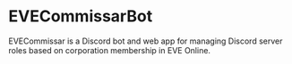 # EVECommissarBot

EVECommissar is a Discord bot and web app for managing Discord server roles based on corporation membership in EVE Online.
